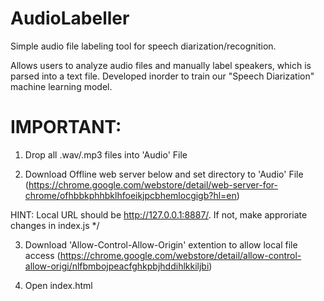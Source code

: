# AudioLabeller
Simple audio file labeling tool for speech diarization/recognition. 

Allows users to analyze audio files and manually label speakers, which is parsed into a text file. Developed inorder to train our "Speech Diarization" machine learning model.  

# IMPORTANT:

1. Drop all .wav/.mp3 files into 'Audio' File

2. Download Offline web server below and set directory to 'Audio' File
(https://chrome.google.com/webstore/detail/web-server-for-chrome/ofhbbkphhbklhfoeikjpcbhemlocgigb?hl=en)

  HINT: Local URL should be http://127.0.0.1:8887/. If not, make approriate changes in index.js */

3. Download 'Allow-Control-Allow-Origin' extention to allow local file access
(https://chrome.google.com/webstore/detail/allow-control-allow-origi/nlfbmbojpeacfghkpbjhddihlkkiljbi)

4. Open index.html

